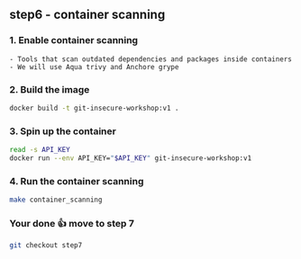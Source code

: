 ## step6 - container scanning

### 1. Enable container scanning
```
- Tools that scan outdated dependencies and packages inside containers
- We will use Aqua trivy and Anchore grype
```

### 2. Build the image
```bash
docker build -t git-insecure-workshop:v1 .
```

### 3. Spin up the container
```bash
read -s API_KEY
docker run --env API_KEY="$API_KEY" git-insecure-workshop:v1
```


### 4. Run the container scanning
```bash
make container_scanning
```

### Your done 👍 move to step 7
```bash
git checkout step7
```
